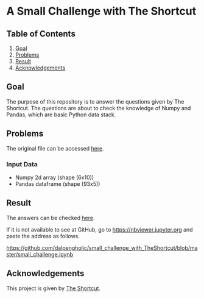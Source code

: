 # A Small Challenge with The Shortcut



## Table of Contents
1. [Goal](#goal)
2. [Problems](#problems)
3. [Result](#result)
4. [Acknowledgements](#acknowledgements)

<a name="goal"></a>

## Goal
The purpose of this repository is to answer the questions given by The Shortcut. The questions are about to check the knowledge of Numpy and Pandas, which are basic Python data stack. 

<a name="problems"></a>

## Problems
The original file can be accessed [here](https://github.com/dalpengholic/small_challenge_with_TheShortcut/blob/master/challenges.pdf).
### Input Data
- Numpy 2d array (shape (6x10))
- Pandas dataframe (shape (93x5))

<a name="result"></a>

## Result

The answers can be checked [here](https://github.com/dalpengholic/small_challenge_with_TheShortcut/blob/master/small_challenge.ipynb).

If it is not available to see at GitHub, go to https://nbviewer.jupyter.org and paste the address as follows.

https://github.com/dalpengholic/small_challenge_with_TheShortcut/blob/master/small_challenge.ipynb

<a name="acknowledgements"></a>

## Acknowledgements
This project is given by [The Shortcut](https://theshortcut.org). 
